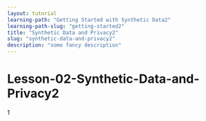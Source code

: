 ```yaml
---
layout: tutorial
learning-path: "Getting Started with Synthetic Data2"
learning-path-slug: "getting-started2"
title: "Synthetic Data and Privacy2"
slug: "synthetic-data-and-privacy2"
description: "some fancy description"
---
```


# Lesson-02-Synthetic-Data-and-Privacy2
1